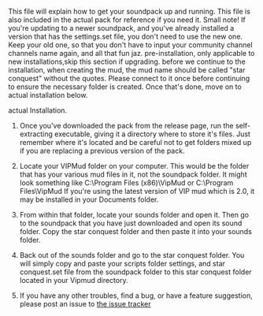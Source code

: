 This file will explain how to get your soundpack up and running.
This file is also included in the actual pack for reference if you need it.
Small note! If you're updating to a newer soundpack, and you've already installed a version that has the settings.set file, you don't need to use the new one. Keep your old one, so that you don't have to input your community channel channels name again, and all that fun jaz.
pre-installation, only applicable to new installations,skip this section if upgrading.
before we continue to the installation, when creating the mud, the mud name should be called "star conquest" without the quotes. Please connect to it once before continuing to ensure the necessary folder is created.
Once that's done, move on to actual installation below.

actual Installation.
1. Once you've downloaded the pack from the release page, run the self-extracting executable, giving it a directory where to store it's files.  Just remember where it's located and be careful not to get folders mixed up if you are replacing a previous version of the pack.

2. Locate your VIPMud folder on your computer. This would be the folder that has your various mud files in it, not the soundpack folder.
It might look something like C:\Program Files (x86)\VipMud
or C:\Program Files\VipMud
If you're using the latest version of VIP mud which is 2.0, it may be installed in your Documents folder.

3. From within that folder, locate your sounds folder and open it. Then go to the soundpack that you have just downloaded and open its sound folder. Copy the star conquest folder and then paste it into your sounds folder.

4. Back out of the sounds folder and go to the star conquest folder. You will simply copy and paste your scripts folder settings, and star conquest.set file from the soundpack folder to this star conquest folder located in your Vipmud directory.

5. If you have any other troubles, find a bug, or have a feature suggestion, please post an issue to [the issue tracker](https://github.com/stickbear2015/sc-sounds/issues/new/choose)